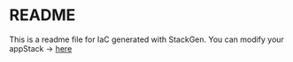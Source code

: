 # README
This is a readme file for IaC generated with StackGen.
You can modify your appStack -> [here](http://main.dev.stackgen.com/appstacks/55608770-4da1-4405-b052-f7555b6f2135)
